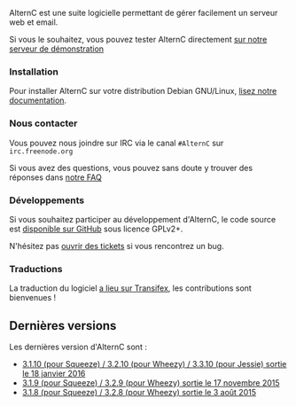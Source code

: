 
AlternC est une suite logicielle permettant de gérer facilement un serveur web et email.

Si vous le souhaitez, vous pouvez tester AlternC directement [sur notre serveur de démonstration](http://demo.alternc.org/)

### Installation

Pour installer AlternC sur votre distribution Debian GNU/Linux, [lisez notre documentation](Install-fr).

### Nous contacter

Vous pouvez nous joindre sur IRC via le canal `#AlternC` sur `irc.freenode.org`

Si vous avez des questions, vous pouvez sans doute y trouver des réponses dans [notre FAQ](FAQ-fr)

### Développements

Si vous souhaitez participer au développement d'AlternC, le code source est [disponible sur GitHub](https://github.com/AlternC/AlternC) sous licence GPLv2+. 

N'hésitez pas [ouvrir des tickets](https://github.com/AlternC/AlternC/issues) si vous rencontrez un bug.

### Traductions 

La traduction du logiciel [a lieu sur Transifex](https://www.transifex.com/octopuce/alternc/), les contributions sont bienvenues !

## Dernières versions

Les dernières version d'AlternC sont : 

* [3.1.10 (pour Squeeze) / 3.2.10 (pour Wheezy) / 3.3.10 (pour Jessie) sortie le 18 janvier 2016](https://github.com/AlternC/AlternC/releases/tag/3.1.10)
* [3.1.9 (pour Squeeze) / 3.2.9 (pour Wheezy) sortie le 17 novembre 2015](https://github.com/AlternC/AlternC/releases/tag/3.1.9)
* [3.1.8 (pour Squeeze) / 3.2.8 (pour Wheezy) sortie le 3 août 2015](https://github.com/AlternC/AlternC/releases/tag/3.1.8)
